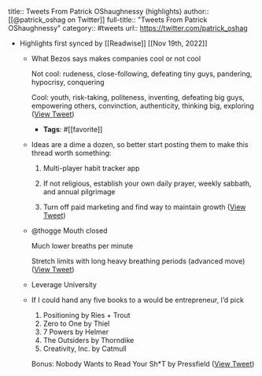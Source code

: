 title:: Tweets From Patrick OShaughnessy (highlights)
author:: [[@patrick_oshag on Twitter]]
full-title:: "Tweets From Patrick OShaughnessy"
category:: #tweets
url:: https://twitter.com/patrick_oshag

- Highlights first synced by [[Readwise]] [[Nov 19th, 2022]]
	- What Bezos says makes companies cool or not cool
	  
	  Not cool: rudeness, close-following, defeating tiny guys, pandering, hypocrisy, conquering
	  
	  Cool: youth, risk-taking, politeness, inventing, defeating big guys, empowering others, convinction, authenticity, thinking big, exploring ([View Tweet](https://twitter.com/search?q=What%20Bezos%20says%20makes%20companies%20cool%20or%20not%20cool%20%20Not%20cool%3A%20rudeness%2C%20close-following%2C%20defeating%20tiny%20guys%2C%20pandering%2C%20hypocrisy%2C%20conquering%20%20Cool%3A%20youth%2C%20risk-taking%2C%20politeness%2C%20inventing%2C%20defeating%20big%20guys%2C%20empowering%20others%2C%20convinctio%20%28from%3A%40patrick_oshag%29))
		- **Tags**: #[[favorite]]
	- Ideas are a dime a dozen, so better start posting them to make this thread worth something:
	  
	  1. Multi-player habit tracker app
	  
	  2. If not religious, establish your own daily prayer, weekly sabbath, and annual pilgrimage
	  
	  3. Turn off paid marketing and find way to maintain growth ([View Tweet](https://twitter.com/search?q=Ideas%20are%20a%20dime%20a%20dozen%2C%20so%20better%20start%20posting%20them%20to%20make%20this%20thread%20worth%20something%3A%20%201.%20Multi-player%20habit%20tracker%20app%20%202.%20If%20not%20religious%2C%20establish%20your%20own%20daily%20prayer%2C%20weekly%20sabbath%2C%20and%20annual%20pilgrimage%20%203.%20Turn%20off%20paid%20ma%20%28from%3A%40patrick_oshag%29))
	- @thogge Mouth closed
	  
	  Much lower breaths per minute
	  
	  Stretch limits with long heavy breathing periods (advanced move) ([View Tweet](https://twitter.com/patrick_oshag/status/1413286223041515523))
	- Leverage University
	- If I could hand any five books to a would be entrepreneur, I’d pick
	  
	  1. Positioning by Ries + Trout
	  2. Zero to One by Thiel
	  3. 7 Powers by Helmer
	  4. The Outsiders by Thorndike
	  5. Creativity, Inc. by Catmull
	  
	  Bonus: Nobody Wants to Read Your Sh*T by Pressfield ([View Tweet](https://twitter.com/patrick_oshag/status/1592319066899124226))